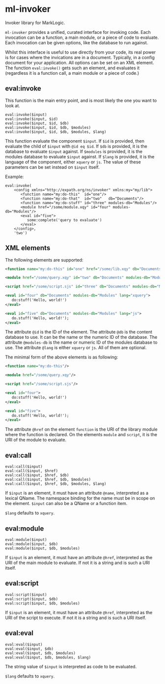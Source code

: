 # ml-invoker

Invoker library for MarkLogic.

`ml-invoker` provides a unified, curated interface for invoking code.
Each invocation can be a function, a main module, or a piece of code
to evaluate.  Each invocation can be given options, like the database
to run against.

Whilst this interface is useful to use directly from your code, its
real power is for cases where the invications are in a document.
Typically, in a config document for your application.  All options can
be set on an XML element.  The function `eval:invoke()` gets such an
element, and evaluates it (regardless it is a function call, a main
module or a piece of code.)

## eval:invoke

This function is the main entry point, and is most likely the one you
want to look at.

```xquery
eval:invoke($input)
eval:invoke($input, $id)
eval:invoke($input, $id, $db)
eval:invoke($input, $id, $db, $modules)
eval:invoke($input, $id, $db, $modules, $lang)
```

This function evaluate the component `$input`.  If `$id` is provided,
then evaluate the child of `$input` with `@id eq $id`.  If `$db` is
provided, it is the database to evaluate `$input` against.  If
`$modules` is provided, it is the modules database to evaluate `$input`
against.  If `$lang` is provided, it is the language of the component,
either `xquery` or `js`.  The value of these parameters can be set
instead on `$input` itself.

Example:

```xquery
eval:invoke(
    <config xmlns="http://expath.org/ns/invoker" xmlns:my="my/lib">
       <function name="my:do-this"  id="one"/>
       <function name="my:do-that"  id="two"   db="Documents"/>
       <function name="my:do-stuff" id="three" modules-db="Modules"/>
       <module href="/some/module.xqy" id="four" modules-db="Modules"/>
       <eval id="five">
          some:complete('query to evaluate')
       </eval>
    </config>,
    'two')
```

## XML elements

The following elements are supported:

```xml
<function name="my:do-this" id="one" href="/some/lib.xqy" db="Documents" modules-db="Modules" lang="xquery"/>

<module href="/some/query.xqy" id="two" db="Documents" modules-db="Modules"/>

<script href="/some/script.sjs" id="three" db="Documents" modules-db="Modules"/>

<eval id="four" db="Documents" modules-db="Modules" lang="xquery">
   do:stuff('Hello, world!')
</eval>

<eval id="five" db="Documents" modules-db="Modules" lang="js">
   do.stuff('Hello, world!');
</eval>
```

The attribute `@id` is the ID of the element.  The attribute `@db` is
the content database to use.  It can be the name or the numeric ID of
the database.  The attribute `@modules-db` is the name or numeric ID
of the modules database to use.  The attribute `@lang` is either
`xquery` or `js`.  All of them are optional.

The minimal form of the above elements is as following:

```xml
<function name="my:do-this"/>

<module href="/some/query.xqy"/>

<script href="/some/script.sjs"/>

<eval id="four">
   do:stuff('Hello, world!')
</eval>

<eval id="five">
   do.stuff('Hello, world!');
</eval>
```

The attribute `@href` on the element `function` is the URI of the
library module where the function is declared.  On the elements
`module` and `script`, it is the URI of the module to evaluate.

## eval:call

```xquery
eval:call($input)
eval:call($input, $href)
eval:call($input, $href, $db)
eval:call($input, $href, $db, $modules)
eval:call($input, $href, $db, $modules, $lang)
```

If `$input` is an element, it must have an attribute `@name`,
interpreted as a lexical QName.  The namespace binding for the name
must be in scope on the element.  `$input` can also be a QName or a
function item.

`$lang` defaults to `xquery`.

## eval:module

```xquery
eval:module($input)
eval:module($input, $db)
eval:module($input, $db, $modules)
```

If `$input` is an element, it must have an attribute `@href`,
interpreted as the URI of the main module to evaluate.  If not it is a
string and is such a URI itself.

## eval:script

```xquery
eval:script($input)
eval:script($input, $db)
eval:script($input, $db, $modules)
```

If `$input` is an element, it must have an attribute `@href`,
interpreted as the URI of the script to execute.  If not it is a
string and is such a URI itself.

## eval:eval

```xquery
eval:eval($input)
eval:eval($input, $db)
eval:eval($input, $db, $modules)
eval:eval($input, $db, $modules, $lang)
```

The string value of `$input` is interpreted as code to be evaluated.

`$lang` defaults to `xquery`.
